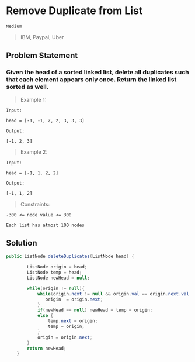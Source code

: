 # Remove Duplicate from List

`Medium`

> IBM, Paypal, Uber

## Problem Statement

### Given the head of a sorted linked list, delete all duplicates such that each element appears only once. Return the linked list sorted as well.

> Example 1:

```
Input:

head = [-1, -1, 2, 2, 3, 3, 3]

Output:

[-1, 2, 3]

```

> Example 2:

```
Input:

head = [-1, 1, 2, 2]

Output:

[-1, 1, 2]

```

> Constraints:

```
-300 <= node value <= 300

Each list has atmost 100 nodes
```

## Solution

```java
public ListNode deleteDuplicates(ListNode head) {

        ListNode origin = head;
        ListNode temp = head;
        ListNode newHead = null;

        while(origin != null){
            while(origin.next != null && origin.val == origin.next.val ){
               origin  = origin.next;
            }
            if(newHead == null) newHead = temp = origin;
            else {
                temp.next = origin;
                temp = origin;
            }
            origin = origin.next;
        }
        return newHead;
    }
```
